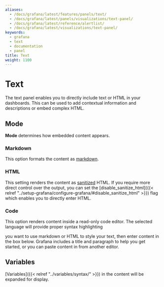```yaml
---
aliases:
  - /docs/grafana/latest/features/panels/text/
  - /docs/grafana/latest/panels/visualizations/text-panel/
  - /docs/grafana/latest/reference/alertlist/
  - /docs/grafana/latest/visualizations/text-panel/
keywords:
  - grafana
  - text
  - documentation
  - panel
title: Text
weight: 1100
---
```


# Text

The text panel enables you to directly include text or HTML in your dashboards. This can be used to add contextual information and descriptions or embed complex HTML.

## Mode

**Mode** determines how embedded content appears.

### Markdown

This option formats the content as [markdown](https://en.wikipedia.org/wiki/Markdown).

### HTML

This setting renders the content as [sanitized](https://github.com/grafana/grafana/blob/code-in-text-panel/packages/grafana-data/src/text/sanitize.ts) HTML. If you require more direct control over the output, you can set the 
[disable_sanitize_html]({{< relref "../setup-grafana/configure-grafana/#disable_sanitize_html" >}}) flag which enables you to directly enter HTML.

### Code

This option renders content inside a read-only code editor. The selected language will provide proper syntax highlighting

you want to use markdown or HTML to style your text, then enter content in the box below. Grafana includes a title and paragraph to help you get started, or you can paste content in from another editor.

## Variables

[Variables]({{< relref "../variables/syntax/" >}}) in the content will be expanded for display.
